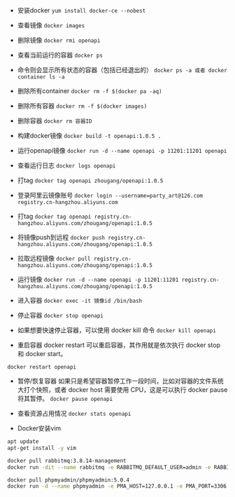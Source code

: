 * 安装docker
`yum install docker-ce --nobest`
* 查看镜像
`docker images`

* 删除镜像
`docker rmi openapi`

* 查看当前运行的容器
`docker ps`

* 命令则会显示所有状态的容器（包括已经退出的）
`docker ps -a 或者 docker container ls -a`

* 删除所有container
`docker rm -f $(docker pa -aq)`

* 删除所有容器
`docker rm -f $(docker images)`

* 删除容器
`docker rm 容器ID`

* 构建docker镜像
`docker build -t openapi:1.0.5 .`

* 运行openapi镜像
`docker run -d --name openapi -p 11201:11201 openapi`

* 查看运行日志
`docker logs openapi`

* 打tag
`docker tag openapi zhougang/openapi:1.0.5`


* 登录阿里云镜像账号
`docker login --username=party_art@126.com registry.cn-hangzhou.aliyuns.com`

* 打tag
`docker tag openapi registry.cn-hangzhou.aliyuns.com/zhougang/openapi:1.0.5`

* 将镜像push到远程
`docker push registry.cn-hangzhou.aliyuns.com/zhougang/openapi:1.0.5`

* 拉取远程镜像
`docker pull registry.cn-hangzhou.aliyuns.com/zhougang/openapi:1.0.5`

* 运行镜像
`docker run -d --name openapi -p 11201:11201 registry.cn-hangzhou.aliyuns.com/zhougang/openapi:1.0.5`


* 进入容器
`docker exec -it 镜像id /bin/bash`

* 停止容器
`docker stop openapi`

* 如果想要快速停止容器，可以使用 docker kill 命令
`docker kill openapi`

* 重启容器
docker restart 可以重启容器，其作用就是依次执行 docker stop 和 docker start。

`docker restart openapi`


* 暂停/恢复容器
如果只是希望容器暂停工作一段时间，比如对容器的文件系统大打个快照，或者 docker host 需要使用 CPU，这是可以执行 docker pause 将其暂停。
`docker pause openapi`


* 查看资源占用情况
`docker stats openapi`
* Docker安装vim
```bash
apt update
apt-get install -y vim
```

```bash
docker pull rabbitmq:3.8.14-management
docker run -dit --name rabbitmq -e RABBITMQ_DEFAULT_USER=admin -e RABBITMQ_DEFAULT_PASS=admin -p 15672:15672 -p 5672:5672 rabbitmq:3.8.14-management
```


```bash
docker pull phpmyadmin/phpmyadmin:5.0.4
docker run -d --name phpmyadmin -e PMA_HOST=127.0.0.1 -e PMA_PORT=3306 -p 8283:80 phpmyadmin/phpmyadmin:5.0.4
```


